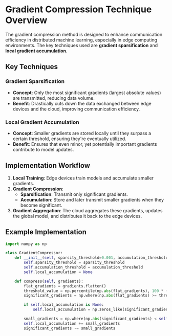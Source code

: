 # Gradient Compression Technique Overview

The gradient compression method is designed to enhance communication efficiency in distributed machine learning, especially in edge computing environments. The key techniques used are **gradient sparsification** and **local gradient accumulation**.

## Key Techniques

### Gradient Sparsification

- **Concept**: Only the most significant gradients (largest absolute values) are transmitted, reducing data volume.
- **Benefit**: Drastically cuts down the data exchanged between edge devices and the cloud, improving communication efficiency.

### Local Gradient Accumulation

- **Concept**: Smaller gradients are stored locally until they surpass a certain threshold, ensuring they're eventually utilized.
- **Benefit**: Ensures that even minor, yet potentially important gradients contribute to model updates.

## Implementation Workflow

1. **Local Training**: Edge devices train models and accumulate smaller gradients.
2. **Gradient Compression**:
   - **Sparsification**: Transmit only significant gradients.
   - **Accumulation**: Store and later transmit smaller gradients when they become significant.
3. **Gradient Aggregation**: The cloud aggregates these gradients, updates the global model, and distributes it back to the edge devices.

## Example Implementation

```python
import numpy as np

class GradientCompressor:
    def __init__(self, sparsity_threshold=0.001, accumulation_threshold=0.0001):
        self.sparsity_threshold = sparsity_threshold
        self.accumulation_threshold = accumulation_threshold
        self.local_accumulation = None

    def compress(self, gradients):
        flat_gradients = gradients.flatten()
        threshold_value = np.percentile(np.abs(flat_gradients), 100 * (1 - self.sparsity_threshold))
        significant_gradients = np.where(np.abs(flat_gradients) >= threshold_value, flat_gradients, 0)

        if self.local_accumulation is None:
            self.local_accumulation = np.zeros_like(significant_gradients)

        small_gradients = np.where(np.abs(significant_gradients) < self.accumulation_threshold, significant_gradients, 0)
        self.local_accumulation += small_gradients
        significant_gradients -= small_gradients

      
